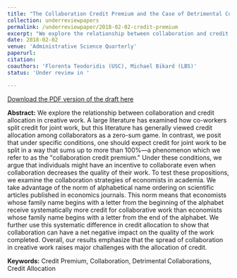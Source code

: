 ```yaml
---
title: "The Collaboration Credit Premium and the Case of Detrimental Collaborations: Evidence from Economics"
collection: underreviewpapers
permalink: /underreviewpaper/2018-02-02-credit-premium
excerpt: "We explore the relationship between collaboration and credit allocation in creative work. A large literature has examined how co-workers split credit for joint work, but this literature has generally viewed credit allocation among collaborators as a zero-sum game. In contrast, we posit that under specific conditions, one should expect credit for joint work to be split in a way that sums up to more than 100&percnt;—a phenomenon which we refer to as the &quot;collaboration credit premium.&quot;..."
date: 2018-02-02
venue: 'Administrative Science Quarterly'
paperurl: 
citation:
coauthors: 'Florenta Teodoridis (USC), Michael Bikard (LBS)'
status: 'Under review in '

---
```

[Download the PDF version of the draft here](/files/organization_of_scientific_work.pdf)

<b>Abstract:</b> We explore the relationship between collaboration and credit allocation in creative work. A large literature has examined how co-workers split credit for joint work, but this literature has generally viewed credit allocation among collaborators as a zero-sum game. In contrast, we posit that under specific conditions, one should expect credit for joint work to be split in a way that sums up to more than 100&percnt;—a phenomenon which we refer to as the &quot;collaboration credit premium.&quot; Under these conditions, we argue that individuals might have an incentive to collaborate even when collaboration decreases the quality of their work. To test these propositions, we examine the collaboration strategies of economists in academia. We take advantage of the norm of alphabetical name ordering on scientific articles published in economics journals. This norm means that economists whose family name begins with a letter from the beginning of the alphabet receive systematically more credit for collaborative work than economists whose family name begins with a letter from the end of the alphabet. We further use this systematic difference in credit allocation to show that collaboration can have a net negative impact on the quality of the work completed. Overall, our results emphasize that the spread of collaboration in creative work raises major challenges with the allocation of credit.

<b>Keywords:</b> Credit Premium, Collaboration, Detrimental Collaborations, Credit Allocation
